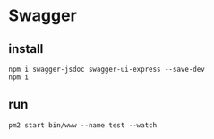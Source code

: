 # Swagger
## install
```
npm i swagger-jsdoc swagger-ui-express --save-dev
npm i
```
## run
```
pm2 start bin/www --name test --watch
```